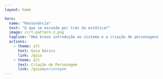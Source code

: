 ```yaml
---
layout: home

hero:
  name: "Ressonância"
  text: "O que se esconde por trás da estática?"
  image: /crt-pattern-2.png
  tagline: "Uma breve introdução ao sistema e a criação de personagens."
  actions:
    - theme: alt
      text: Guia Básico
      link: /guia
    - theme: alt
      text: Criação de Personagem
      link: /guia#personagem
---
```

